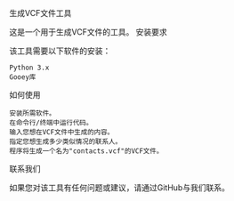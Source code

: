 生成VCF文件工具

这是一个用于生成VCF文件的工具。
安装要求

该工具需要以下软件的安装：

    Python 3.x
    Gooey库

如何使用

    安装所需软件。
    在命令行/终端中运行代码。
    输入您想在VCF文件中生成的内容。
    指定您想生成多少类似情况的联系人。
    程序将生成一个名为"contacts.vcf"的VCF文件。

联系我们

如果您对该工具有任何问题或建议，请通过GitHub与我们联系。
